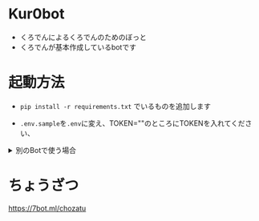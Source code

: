 # Kur0bot
* くろでんによるくろでんのためのぼっと
* くろでんが基本作成しているbotです
# 起動方法
* ```pip install -r requirements.txt```
でいるものを追加します

* ```.env.sample```を```.env```に変え、TOKEN=""のところにTOKENを入れてください、

<details><summary>別のBotで使う場合</summary>

((ながいけどゆるして))
* いろいろな定義を変更する必要があります。
まず、0den.pyの
```py:0den.py
guild_id = 733707710784340100
```
を自分のサーバーのIDに変更してください。
また、その下少し行くと、
```py:0den.py
bot.manageguild = bot.get_guild(981923517736046592)
bot.guild = bot.get_guild(733707710784340100)
bot.owner = bot.get_user(699414261075804201)
bot.unei_role = bot.guild.get_role(738956776258535575)
bot.unei_members = bot.unei_role.members
bot.everyone = bot.guild.get_role(733707710784340100)
```
とあると思いますのでそこも変えてください。
<details><summary>上から順に何かを説明</summary>

* manageguildは管理するサーバーのidを貼ってください。
* guildはサーバーを貼ってください。
* ownerはBot所有者のidを貼ってください。
* unei_roleはサーバーの運営につけましょう
* everyoneは@@everyoneのidを張ってください。
取得方法は知りません()
</details>
もう少し下にまだありますのでそれも設定してください。

  ```py:0den.py
bot.siritori_ch = bot.get_channel(982967189109878804)
```
しりとりのチャンネルを貼ってください。

* 多分最後です。
VC系統の定義で、
```py:0den.py
bot.vc1 = bot.get_channel(981800095760670730)
bot.vc2 = bot.get_channel(981800262165495828)
bot.vc3 = bot.get_channel(981800316116803636)
```
* というのがあるはずです。
一つのVCの場合はvc2,vc3のget_channelの中身を殻にしておいてください。
それ以外はすべて埋めましょう。
</details>

# ちょうざつ
https://7bot.ml/chozatu


